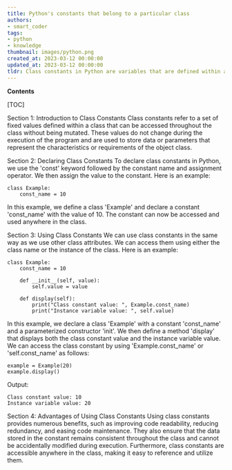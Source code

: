 ```yaml
---
title: Python's constants that belong to a particular class
authors:
- smart_coder
tags:
- python
- knowledge
thumbnail: images/python.png
created_at: 2023-03-12 00:00:00
updated_at: 2023-03-12 00:00:00
tldr: Class constants in Python are variables that are defined within a class and have a fixed value that cannot be modified throughout the program.
---
```


**Contents**

[TOC]

Section 1: Introduction to Class Constants
Class constants refer to a set of fixed values defined within a class that can be accessed throughout the class without being mutated. These values do not change during the execution of the program and are used to store data or parameters that represent the characteristics or requirements of the object class.

Section 2: Declaring Class Constants
To declare class constants in Python, we use the 'const' keyword followed by the constant name and assignment operator. We then assign the value to the constant. Here is an example:

```
class Example:
    const_name = 10
```

In this example, we define a class 'Example' and declare a constant 'const_name' with the value of 10. The constant can now be accessed and used anywhere in the class.

Section 3: Using Class Constants
We can use class constants in the same way as we use other class attributes. We can access them using either the class name or the instance of the class. Here is an example:

```
class Example:
    const_name = 10
    
    def __init__(self, value):
        self.value = value 
        
    def display(self):
        print("Class constant value: ", Example.const_name)
        print("Instance variable value: ", self.value)
```

In this example, we declare a class 'Example' with a constant 'const_name' and a parameterized constructor 'init'. We then define a method 'display' that displays both the class constant value and the instance variable value. We can access the class constant by using 'Example.const_name' or 'self.const_name' as follows:

```
example = Example(20)
example.display()
```

Output:
```
Class constant value: 10
Instance variable value: 20
```

Section 4: Advantages of Using Class Constants
Using class constants provides numerous benefits, such as improving code readability, reducing redundancy, and easing code maintenance. They also ensure that the data stored in the constant remains consistent throughout the class and cannot be accidentally modified during execution. Furthermore, class constants are accessible anywhere in the class, making it easy to reference and utilize them.

